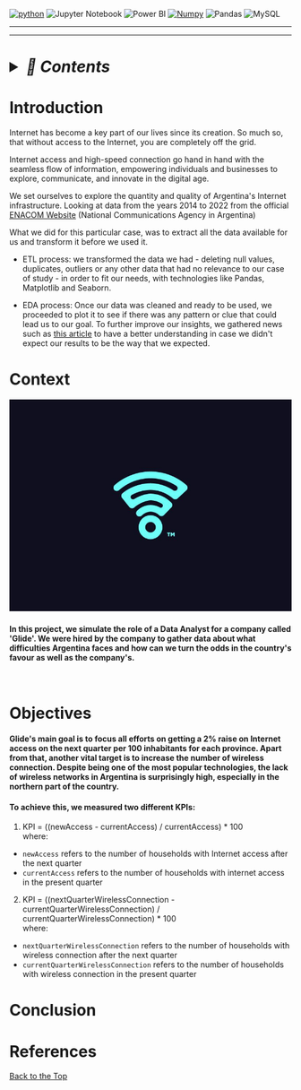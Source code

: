 <span id = 'top'></span>
<a href='https://github.com/shivamkapasia0' target="_blank"><img alt='python' src='https://img.shields.io/badge/Python-100000?style=for-the-badge&logo=python&logoColor=FFFF00&labelColor=0C86EA&color=FFFFFF'/></a>
![Jupyter Notebook](https://img.shields.io/badge/Jupyter-F37626.svg?&style=for-the-badge&logo=Jupyter&logoColor=black)
![Power BI](https://img.shields.io/badge/PowerBI-000000?style=for-the-badge&logo=Power%20BI&logoColor=yellow)
<a href='https://github.com/shivamkapasia0' target="_blank"><img alt='Numpy' src='https://img.shields.io/badge/numpy-100000?style=for-the-badge&logo=Numpy&logoColor=2291A9&labelColor=FFFFFF&color=FFFFFF'/></a>
![Pandas](https://img.shields.io/badge/Pandas-2C2D72?style=for-the-badge&logo=pandas&logoColor=white)
![MySQL](https://img.shields.io/badge/MySQL-005C84?style=for-the-badge&logo=mysql&logoColor=white)

---

---

<h1><details><summary><i>📌 Contents</i></summary>

### [1. Introduction](#introduction)

### [2. Context](#context)

### [3. Objectives](#objectives)

### [4. Conclusion](#conclusion)

### [5. References](#references)

</details></h1>

# Introduction

Internet has become a key part of our lives since its creation. So much so, that without access to the Internet, you are completely off the grid. <br>

Internet access and high-speed connection go hand in hand with the seamless flow of information, empowering individuals and businesses to explore, communicate, and innovate in the digital age.

We set ourselves to explore the quantity and quality of Argentina's Internet infrastructure. Looking at data from the years 2014 to 2022 from the official [ENACOM Website](https://datosabiertos.enacom.gob.ar/dashboards/20000/acceso-a-internet/) (National Communications Agency in Argentina)

What we did for this particular case, was to extract all the data available for us and transform it before we used it.

- ETL process: we transformed the data we had - deleting null values, duplicates, outliers or any other data that had no relevance to our case of study - in order to fit our needs, with technologies like Pandas, Matplotlib and Seaborn.

- EDA process: Once our data was cleaned and ready to be used, we proceeded to plot it to see if there was any pattern or clue that could lead us to our goal. To further improve our insights, we gathered news such as [this article](https://www.clarin.com/economia/teletrabajo-pandemia-medio-millon-hogares-contrato-internet_0_nn6f0GHvOT.html) to have a better understanding in case we didn't expect our results to be the way that we expected.

# Context

![Logo](./assets/images/logo.jpg)

#### In this project, we simulate the role of a Data Analyst for a company called '**Glide**'. We were hired by the company to gather data about what difficulties Argentina faces and how can we turn the odds in the country's favour as well as the company's. 

<br>

# Objectives

#### Glide's main goal is to focus all efforts on getting a 2% raise on Internet access on the next quarter per 100 inhabitants for each province. Apart from that, another vital target is to increase the number of wireless connection. Despite being one of the most popular technologies, the lack of wireless networks in Argentina is surprisingly high, especially in the northern part of the country.

#### To achieve this, we measured two different KPIs:

1. KPI = ((newAccess - currentAccess) / currentAccess) \* 100 <br>
   where:

- `newAccess` refers to the number of households with Internet access after the next quarter
- `currentAccess` refers to the number of households with internet access in the present quarter

2. KPI = ((nextQuarterWirelessConnection - currentQuarterWirelessConnection) / currentQuarterWirelessConnection) \* 100 <br>
   where:

- `nextQuarterWirelessConnection` refers to the number of households with wireless connection after the next quarter
- `currentQuarterWirelessConnection` refers to the number of households with wireless connection in the present quarter

# Conclusion

# References

<a href = #top >Back to the Top</a>
